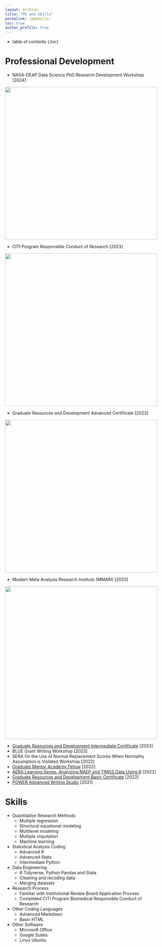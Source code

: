 ```yaml
---
layout: archive
title: "PD and Skills"
permalink: /pdskills/
toc: true
author_profile: true
---
```

* table of contents
{:toc}

# Professional Development
- NASA-DEAP Data Science PhD Research Development Workshop [2024]
<img src="https://github.com/kedosomwan/kedosomwan.github.io/assets/172934087/a1ecd058-7717-4331-a7f4-e2b548d5f62c" width="500"/>

- CITI Program Responsible Conduct of Research [2023]
<img src="https://github.com/kedosomwan/kedosomwan.github.io/assets/172934087/1fdb1e4d-6aec-479c-bfe7-e6954f78a49b" width="500" />

- Graduate Resources and Development Advanced Certificate [2023]
<img src="https://github.com/kedosomwan/kedosomwan.github.io/assets/172934087/96e68c09-88e0-4e08-8f1b-684f33e014f0" width="500" />

- Modern Meta Analysis Research Institute (MMARI) [2023]
<img src="https://github.com/kedosomwan/kedosomwan.github.io/assets/172934087/eb4e6a74-4f00-4eb9-b8ff-dbafeb6f3739" width="500" />

- [Graduate Resources and Development Intermediate Certificate](https://grad.tamu.edu/professional-development/grad-aggies) [2023]
- BLUE Grant Writing Workshop [2023]
- SERA On the Use of Normal Replacement Scores When Normality Assumption is Violated Workshop [2022]
- [Graduate Mentor Academy Fellow](https://grad.tamu.edu/professional-development/mentoring) [2022]
- [AERA Learning Series: Analyzing NAEP and TIMSS Data Using R](https://aera.elevate.commpartners.com/products/rl2022-2-analyzing-naep-and-timss-data-using-r) [2022]
- [Graduate Resources and Development Basic Certificate](https://grad.tamu.edu/professional-development/grad-aggies) [2022]
- [POWER Advanced Writing Studio](https://power.tamu.edu/writing-studios/) [2021]

# Skills
- Quantitative Research Methods 
  - Multiple regression
  - Structural equational modeling
  - Multilevel modeling
  - Multiple imputation
  - Machine learning
- Statistical Analysis Coding
  - Advanced R
  - Advanced Stata
  - Intermediate Python
- Data Engineering
  - R Tidyverse, Python Pandas and Stata
  - Cleaning and recoding data
  - Merging datasets  
- Research Process
  - Familiar with Institutional Review Board Application Process
  - Completed CITI Program Biomedical Responsible Conduct of Research
- Other Coding Languages
  - Advanced Markdown
  - Basic HTML
- Other Software
  - Microsoft Office
  - Google Suites
  - Linux Ubuntu 

  

